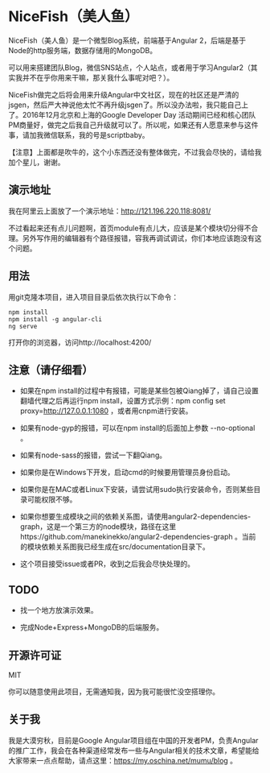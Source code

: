 # NiceFish（美人鱼）

NiceFish（美人鱼）是一个微型Blog系统，前端基于Angular 2，后端是基于Node的http服务端，数据存储用的MongoDB。 

可以用来搭建团队Blog，微信SNS站点，个人站点，或者用于学习Angular2（其实我并不在乎你用来干嘛，那关我什么事呢对吧？）。 

NiceFish做完之后将会用来升级Angular中文社区，现在的社区还是严清的jsgen，然后严大神说他太忙不再升级jsgen了。所以没办法啦，我只能自己上了。2016年12月北京和上海的Google Developer Day 活动期间已经和核心团队PM商量好，做完之后我自己升级就可以了。所以呢，如果还有人愿意来参与这件事，请加我微信联系，我的号是scriptbaby。

【注意】上面都是吹牛的，这个小东西还没有整体做完，不过我会尽快的，请给我加个星儿，谢谢。

## 演示地址

我在阿里云上面放了一个演示地址：http://121.196.220.118:8081/

不过看起来还有点儿问题啊，首页module有点儿大，应该是某个模块切分得不合理。另外写作用的编辑器有个路径报错，容我再调试调试，你们本地应该跑没有这个问题。

## 用法

用git克隆本项目，进入项目目录后依次执行以下命令：

	npm install
	npm install -g angular-cli
	ng serve

打开你的浏览器，访问http://localhost:4200/

## 注意（请仔细看）

 - 如果在npm install的过程中有报错，可能是某些包被Qiang掉了，请自己设置翻墙代理之后再运行npm install，设置方式示例：npm config set proxy=http://127.0.0.1:1080  ，或者用cnpm进行安装。

 - 如果有node-gyp的报错，可以在npm install的后面加上参数 --no-optional  。

 - 如果有node-sass的报错，尝试一下翻Qiang。

 - 如果你是在Windows下开发，启动cmd的时候要用管理员身份启动。

 - 如果你是在MAC或者Linux下安装，请尝试用sudo执行安装命令，否则某些目录可能权限不够。

 - 如果你想要生成模块之间的依赖关系图，请使用angular2-dependencies-graph，这是一个第三方的node模块，路径在这里https://github.com/manekinekko/angular2-dependencies-graph 。当前的模块依赖关系图我已经生成在src/documentation目录下。

 - 这个项目接受issue或者PR，收到之后我会尽快处理的。

## TODO

 - 找一个地方放演示效果。

 - 完成Node+Express+MongoDB的后端服务。

## 开源许可证
 MIT

 你可以随意使用此项目，无需通知我，因为我可能很忙没空搭理你。

## 关于我
我是大漠穷秋，目前是Google Angular项目组在中国的开发者PM，负责Angular的推广工作，我会在各种渠道经常发布一些与Angular相关的技术文章，希望能给大家带来一点点帮助，请点这里：https://my.oschina.net/mumu/blog  。